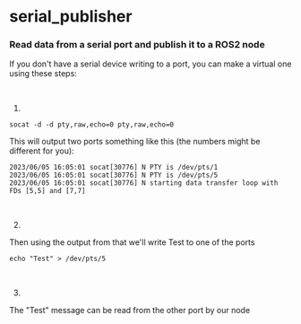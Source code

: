# serial_publisher
### Read data from a serial port and publish it to a ROS2 node


If you don't have a serial device writing to a port, you can make a virtual one using these steps:

$~~~~~~~~~~$

1.

```socat -d -d pty,raw,echo=0 pty,raw,echo=0```


This will output two ports something like this (the numbers might be different for you):
```
2023/06/05 16:05:01 socat[30776] N PTY is /dev/pts/1
2023/06/05 16:05:01 socat[30776] N PTY is /dev/pts/5
2023/06/05 16:05:01 socat[30776] N starting data transfer loop with FDs [5,5] and [7,7]
```

$~~~~~~~~~~$

2.
Then using the output from that we'll write Test to one of the ports

```echo "Test" > /dev/pts/5```

$~~~~~~~~~~$

3.
The "Test" message can be read from the other port by our node
